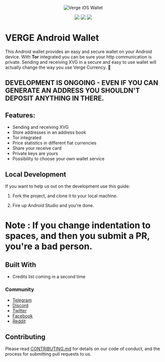 <p align="center"><img src="https://raw.githubusercontent.com/vergecurrency/vIOS/master/readme-header.png" alt="Verge iOS Wallet"></p>
<p align="center">
  <img src="https://img.shields.io/badge/status-pre--alpha-lightgrey.svg">
  <img src="https://img.shields.io/badge/license-MIT-blue.svg">
  <img src="https://circleci.com/gh/vergecurrency/vDroid/tree/master.svg?style=svg">
</p>


#  VERGE Android Wallet

This Android wallet provides an easy and secure wallet on your Android device. With **Tor** integrated you can be sure your http communication is private. Sending and receiving XVG in a secure and easy to use wallet will actually change the way you use Verge Currency. 💪

## DEVELOPMENT IS ONGOING - EVEN IF YOU CAN GENERATE AN ADDRESS YOU SHOULDN'T DEPOSIT ANYTHING IN THERE. 

## Features:

* Sending and receiving XVG
* Store addresses in an address book
* Tor integrated
* Price statistics in different fiat currencies
* Share your receive card
* Private keys are yours
* Possibility to choose your own wallet service

## Local Development

If you want to help us out on the development use this guide:

1. Fork the project, and clone it to your local machine.

2. Fire up Android Studio and you're done. 

# Note : If you change indentation to spaces, and then you submit a PR, you're a bad person.

## Built With

* Credits list coming in a second time

### Community

* [Telegram](https://t.me/VERGExvg)
* [Discord](https://discord.gg/vergecurrency)
* [Twitter](https://www.twitter.com/vergecurrency)
* [Facebook](https://www.facebook.com/VERGEcurrency/)
* [Reddit](https://www.reddit.com/r/vergecurrency/)

## Contributing

Please read [CONTRIBUTING.md](CONTRIBUTING.md) for details on our code of conduct, and the process for submitting pull requests to us.
